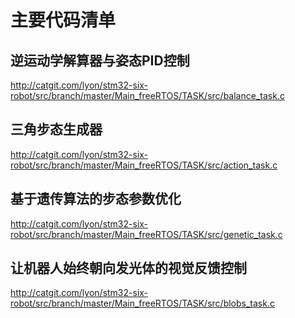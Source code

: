 # 主要代码清单

## 逆运动学解算器与姿态PID控制
http://catgit.com/lyon/stm32-six-robot/src/branch/master/Main_freeRTOS/TASK/src/balance_task.c

## 三角步态生成器
http://catgit.com/lyon/stm32-six-robot/src/branch/master/Main_freeRTOS/TASK/src/action_task.c

## 基于遗传算法的步态参数优化
http://catgit.com/lyon/stm32-six-robot/src/branch/master/Main_freeRTOS/TASK/src/genetic_task.c

## 让机器人始终朝向发光体的视觉反馈控制
http://catgit.com/lyon/stm32-six-robot/src/branch/master/Main_freeRTOS/TASK/src/blobs_task.c
